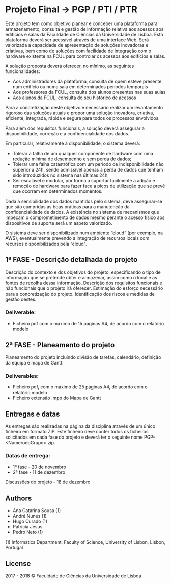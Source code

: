 # Projeto Final -> PGP / PTI / PTR
Este projeto tem como objetivo planear e conceber uma plataforma para armazenamento, consulta e gestão de informação relativa aos acessos aos edifícios e salas da Faculdade de Ciências da Universidade de Lisboa. Esta plataforma deverá ser acessível através de uma interface Web. Será valorizada a capacidade de apresentação de soluções inovadoras e criativas, bem como de soluções com facilidade de integração com o hardware existente na FCUL para controlar os acessos aos edifícios e salas.

A solução proposta deverá oferecer, no mínimo, as seguintes funcionalidades:
* Aos administradores da plataforma, consulta de quem esteve presente num edifício ou numa sala em determinados períodos temporais
* Aos professores da FCUL, consulta dos alunos presentes nas suas aulas
* Aos alunos da FCUL, consulta do seu histórico de acessos

Para a concretização deste objetivo é necessário realizar um levantamento rigoroso das soluções atuais e propor uma solução inovadora, criativa, eficiente, integrada, rápida e segura para todos os processos envolvidos.

Para além dos requisitos funcionais, a solução deverá assegurar a disponibilidade, correção e a confidencialidade dos dados.

Em particular, relativamente à disponibilidade, o sistema deverá:
* Tolerar a falha de um qualquer componente de hardware com uma redução mínima de desempenho e sem perda de dados;
* Tolerar uma falha catastrófica com um período de indisponibilidade não superior a 24h, sendo admissível apenas a perda de dados que tenham sido introduzidos no sistema nas últimas 24h;
* Ser escalável e modular, por forma a suportar facilmente a adição e remoção de hardware para fazer face a picos de utilização que se prevê que ocorram em determinados momentos.

Dada a sensibilidade dos dados mantidos pelo sistema, deve assegurar-se que são cumpridas as boas práticas para a manutenção da confidencialidade de dados. A existência no sistema de mecanismos que impeçam o comprometimento de dados mesmo perante o acesso físico aos dispositivos de suporte será um aspeto valorizado.

O sistema deve ser disponibilizado num ambiente “cloud” (por exemplo, na AWS), eventualmente prevendo a integração de recursos locais com recursos disponibilizados pela “cloud".

## 1ª FASE - Descrição detalhada do projeto
Descrição do contexto e dos objetivos do projeto, especificando o tipo de informação que se pretende obter e armazenar, assim como o local e as fontes de recolha dessa informação. Descrição dos requisitos funcionais e não funcionais que o projeto irá oferecer. Estimação do esforço necessário para a concretização do projeto. Identificação dos riscos e medidas de gestão destes.

### Deliverable:
* Ficheiro pdf com o máximo de 15 páginas A4, de acordo com o relatório modelo

## 2ª FASE - Planeamento do projeto
Planeamento do projeto incluindo divisão de tarefas, calendário, definição da equipa e mapa de Gantt.

### Deliverables:

* Ficheiro pdf, com o máximo de 25 páginas A4, de acordo com o relatório modelo
* Ficheiro extensão .mpp do Mapa de Gantt

## Entregas e datas
As entregas são realizadas na página da disciplina através de um único ficheiro em formato ZIP. Este ficheiro deve conter todos os ficheiros solicitados em cada fase do projeto e deverá ter o seguinte nome PGP-<NúmerodoGrupo>.zip.

### Datas de entrega:

* 1ª fase - 20 de novembro
* 2ª fase - 11 de dezembro

Discussões do projeto - 18 de dezembro

## Authors
* Ana Catarina Sousa (1)
* André Nunes (1)
* Hugo Curado (1)
* Patricia Jesus
* Pedro Neto (1)

(1) Informatics Department, Faculty of Science, University of Lisbon, Lisbon, Portugal

## License

2017 - 2018 © Faculdade de Ciências da Universidade de Lisboa
